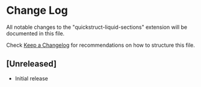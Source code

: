 # Change Log

All notable changes to the "quickstruct-liquid-sections" extension will be documented in this file.

Check [Keep a Changelog](http://keepachangelog.com/) for recommendations on how to structure this file.

## [Unreleased]

- Initial release